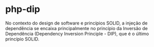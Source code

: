 # php-dip
No contexto do design de software e princípios SOLID, a injeção de dependência se encaixa principalmente no princípio da Inversão de Dependência (Dependency Inversion Principle - DIP), que é o último princípio SOLID.
